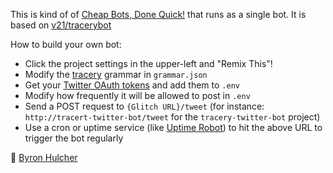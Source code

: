 This is kind of of [Cheap Bots, Done Quick!](http://cheapbotsdonequick.com/) that runs as a single bot. It is based on [v21/tracerybot](http://github.com/v21/tracerybot)

How to build your own bot:
- Click the project settings in the upper-left and "Remix This"!
- Modify the [tracery](http://www.crystalcodepalace.com/traceryTut.html) grammar in `grammar.json`
- Get your [Twitter OAuth tokens](http://botwiki.org/tutorials/how-to-create-a-twitter-app ) and add them to `.env` 
- Modify how frequently it will be allowed to post in `.env`
- Send a POST request to `{Glitch URL}/tweet` (for instance: `http://tracert-twitter-bot/tweet` for the `tracery-twitter-bot` project)
- Use a cron or uptime service (like [Uptime Robot](http://uptimerobot.com)) to hit the above URL to trigger the bot regularly

🤖 [Byron Hulcher](http://twitter.com/hypirlink)